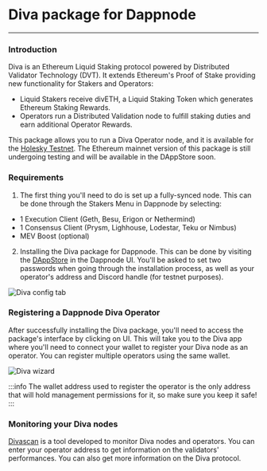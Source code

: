 # Diva package for Dappnode

---

### **Introduction**

Diva is an Ethereum Liquid Staking protocol powered by Distributed Validator Technology (DVT). It extends Ethereum's Proof of Stake providing new functionality for Stakers and Operators:

- Liquid Stakers receive divETH, a Liquid Staking Token which generates Ethereum Staking Rewards.
- Operators run a Distributed Validation node to fulfill staking duties and earn additional Operator Rewards.

This package allows you to run a Diva Operator node, and it is available for the [Holesky Testnet](http://my.dappnode/installer/public/diva-holesky.public.dappnode.eth). The Ethereum mainnet version of this package is still undergoing testing and will be available in the DAppStore soon.

### **Requirements**
1. The first thing you'll need to do is set up a fully-synced node. This can be done through the Stakers Menu in Dappnode by selecting:
- 1 Execution Client (Geth, Besu, Erigon or Nethermind)
- 1 Consensus Client (Prysm, Lighhouse, Lodestar, Teku or Nimbus)
- MEV Boost (optional)

2. Installing the Diva package for Dappnode. This can be done by visiting the [DAppStore](http://my.dappnode/installer/dnp) in the Dappnode UI. You'll be asked to set two passwords when going through the installation process, as well as your operator's address and Discord handle (for testnet purposes).

![Diva config tab](/img/diva-config1.png)

### **Registering a Dappnode Diva Operator**
After successfully installing the Diva package, you'll need to access the package's interface by clicking on UI. This will take you to the Diva app where you'll need to connect your wallet to register your Diva node as an operator. You can register multiple operators using the same wallet.

![Diva wizard](/img/diva-config2.png)

:::info
The wallet address used to register the operator is the only address that will hold management permissions for it, so make sure you keep it safe!
:::

### **Monitoring your Diva nodes**
[Divascan](https://divascan.io) is a tool developed to monitor Diva nodes and operators. You can enter your operator address to get information on the validators' performances. You can also get more information on the Diva protocol.
